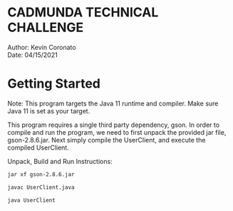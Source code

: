 # CADMUNDA TECHNICAL CHALLENGE
Author: Kevin Coronato<br>
Date: 04/15/2021
<br>

# Getting Started
Note: This program targets the Java 11 runtime and compiler. Make sure Java 11 is set as your target.

This program requires a single third party dependency, gson. In order to compile and run the program, we need to first unpack the provided jar file, gson-2.8.6.jar. Next simply compile the UserClient, and execute the compiled UserClient.

Unpack, Build and Run Instructions:

```bash
jar xf gson-2.8.6.jar

javac UserClient.java

java UserClient
```
